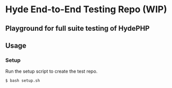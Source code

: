 # Hyde End-to-End Testing Repo (WIP)
## Playground for full suite testing of HydePHP

## Usage

### Setup
Run the setup script to create the test repo.

```bash
$ bash setup.sh
```
